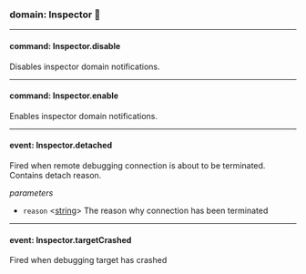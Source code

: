 
### domain: Inspector 🌱

---


#### command: Inspector.disable

Disables inspector domain notifications.

---


#### command: Inspector.enable

Enables inspector domain notifications.

---


#### event: Inspector.detached

Fired when remote debugging connection is about to be terminated. Contains detach reason.

*parameters*
-  `reason` <[string]> The reason why connection has been terminated

---


#### event: Inspector.targetCrashed

Fired when debugging target has crashed

[boolean]: https://developer.mozilla.org/en-US/docs/Web/JavaScript/Reference/Global_Objects/JSON "JSON boolean"
[string]: https://developer.mozilla.org/en-US/docs/Web/JavaScript/Reference/Global_Objects/JSON "JSON string"
[number]: https://developer.mozilla.org/en-US/docs/Web/JavaScript/Reference/Global_Objects/JSON "JSON number"
[integer]: https://developer.mozilla.org/en-US/docs/Web/JavaScript/Reference/Global_Objects/JSON "JSON integer"
[object]: https://developer.mozilla.org/en-US/docs/Web/JavaScript/Reference/Global_Objects/JSON "JSON object"
[any]: https://developer.mozilla.org/en-US/docs/Web/JavaScript/Reference/Global_Objects/JSON "JSON any"